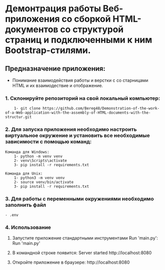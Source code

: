 # Демонтрация работы Веб-приложения со сборкой HTML-документов со структурой страниц и подключенными к ним Bootstrap-стилями.

## Предназначение приложения:
- Понимание взаимодействия работы и верстки с со старницами HTML и их взаимодествие и отображение.
  
### 1. Склонируйте репозиторий на свой локальный компьютер:

        1- git clone https://github.com/Bereg48/Demonstration-of-the-work-of-a-Web-application-with-the-assembly-of-HTML-documents-with-the-structur.git

### 2. Для запуска приложения необходимо настроить виртуальное окружение и установить все необходимые зависимости с помощью команд:
    Команда для Windows:
        1- python -m venv venv
        2- venv\Scripts\activate
        3- pip install -r requirements.txt

    Команда для Unix:
        1- python3 -m venv venv
        2- source venv/bin/activate 
        3- pip install -r requirements.txt

### 3. Для работы с переменными окружениями необходимо заполнить файл
    - .env

### 4. Использование

1. Запустите приложение стандартными инструментами Run 'main.py':
Run 'main.py'

2. В командной строке появится:
Server started http://localhost:8080

3. Откройте приложение в браузере:
http://localhost:8080

